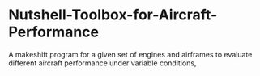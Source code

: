 # Nutshell-Toolbox-for-Aircraft-Performance
A makeshift program for a given set of engines and airframes to evaluate different aircraft performance under variable conditions,
